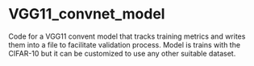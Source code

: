 # VGG11_convnet_model
Code for a VGG11 convent model that tracks training metrics and writes them into a file to facilitate validation process.
Model is trains with the CIFAR-10 but it can be customized to use any other suitable dataset.
